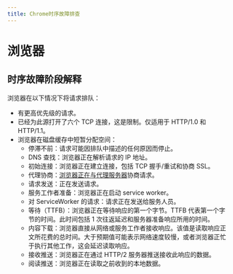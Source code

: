 ```yaml
---
title: Chrome时序故障排查
---
```


# 浏览器

## 时序故障阶段解释

浏览器在以下情况下将请求排队：

- 有更高优先级的请求。
- 已经为此源打开了六个 TCP 连接，这是限制。仅适用于 HTTP/1.0 和 HTTP/1.1。
- 浏览器在磁盘缓存中短暂分配空间：
  - 停滞不前：请求可能因排队中描述的任何原因而停止。
  - DNS 查找：浏览器正在解析请求的 IP 地址。
  - 初始连接：浏览器正在建立连接，包括 TCP 握手/重试和协商 SSL。
  - 代理协商：[浏览器正在与代理服务器](https://en.wikipedia.org/wiki/Proxy_server)协商请求。
  - 请求发送：正在发送请求。
  - 服务工作者准备：浏览器正在启动 service worker。
  - 对 ServiceWorker 的请求：请求正在发送给服务人员。
  - 等待（TTFB）：浏览器正在等待响应的第一个字节。TTFB 代表第一个字节的时间。此时间包括 1 次往返延迟和服务器准备响应所用的时间。
  - 内容下载：浏览器直接从网络或服务工作者接收响应。该值是读取响应正文所花费的总时间。大于预期值可能表示网络速度较慢，或者浏览器正忙于执行其他工作，这会延迟读取响应。
  - 接收推送：浏览器正在通过 HTTP/2 服务器推送接收此响应的数据。
  - 阅读推送：浏览器正在读取之前收到的本地数据。
